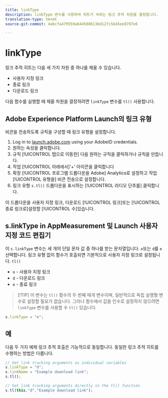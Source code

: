 ```yaml
---
title: linkType
description: linkType 변수를 사용하여 히트가 속하는 링크 추적 차원을 결정합니다.
translation-type: tm+mt
source-git-commit: 4a6cfa479559a644588613bd127c5b45ee8787e6

---
```



# linkType

링크 추적 히트는 다음 세 가지 차원 중 하나를 채울 수 있습니다.

* 사용자 지정 링크
* 종료 링크
* 다운로드 링크

다음 함수를 실행할 때 채울 차원을 결정하려면 `linkType` 변수를 `tl()` 사용합니다.

## Adobe Experience Platform Launch의 링크 유형

비콘을 전송하도록 규칙을 구성할 때 링크 유형을 설정합니다.

1. Log in to [launch.adobe.com](https://launch.adobe.com) using your AdobeID credentials.
2. 원하는 속성을 클릭합니다.
3. 규칙 [!UICONTROL 탭으로 이동한] 다음 원하는 규칙을 클릭하거나 규칙을 만듭니다.
4. 작업 [!UICONTROL 아래에서]&#39;+&#39; 아이콘을 클릭합니다
5. 확장 [!UICONTROL 프로그램 드롭다운을 Adobe] Analytics로 설정하고 작업 [!UICONTROL 유형을] 비콘 전송으로 설정합니다.
6. 링크 유형 `s.tl()` 드롭다운을 표시하는 [!UICONTROL 라디오 단추를] 클릭합니다.

이 드롭다운을 사용자 지정 링크, 다운로드 [!UICONTROL 링크]또는 [!UICONTROL 종료 링크로]설정할 [!UICONTROL 수]있습니다.

## s.linkType in AppMeasurement 및 Launch 사용자 지정 코드 편집기

이 `s.linkType` 변수는 세 개의 단일 문자 값 중 하나를 받는 문자열입니다. `o`또는 `d`를 `e`선택합니다. 링크 유형 없이 함수가 호출되면 기본적으로 사용자 지정 링크로 설정됩니다. `tl()`

* `o` - 사용자 지정 링크
* `d` - 다운로드 링크
* `e` - 종료 링크

> [!TIP] 이 변수는 `tl()` 함수의 두 번째 매개 변수이며, 일반적으로 독립 실행형 변수로 설정할 필요가 없습니다. 그러나 함수에서 값을 인수로 설정하지 않으려면 `linkType` 변수를 사용할 수 `tl()` 있습니다.

```js
s.linkType = "e";
```

## 예

다음 두 가지 예제 링크 추적 호출은 기능적으로 동일합니다. 동일한 링크 추적 히트를 수행하는 방법은 다릅니다.

```js
// Set link tracking arguments as individual variables
s.linkType = "d";
s.linkName = "Example download link";
s.tl();

// Set link tracking arguments directly in the tl() function
s.tl(this,"d","Example download link");
```
